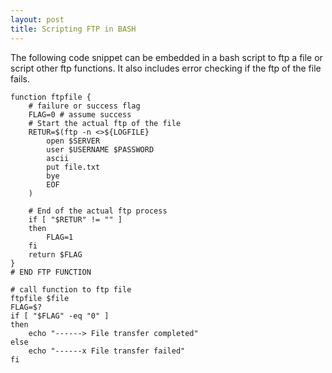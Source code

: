 ```yaml
---
layout: post
title: Scripting FTP in BASH
---
```


The following code snippet can be embedded in a bash script to ftp a file or script other ftp functions. It also includes error checking if the ftp of the file fails.

	function ftpfile {
		# failure or success flag
		FLAG=0 # assume success
		# Start the actual ftp of the file
		RETUR=$(ftp -n <>${LOGFILE}
			open $SERVER
			user $USERNAME $PASSWORD
			ascii
			put file.txt
			bye
			EOF
		)

		# End of the actual ftp process
		if [ "$RETUR" != "" ]
		then
			FLAG=1
		fi
		return $FLAG		
	}
	# END FTP FUNCTION
	
	# call function to ftp file
	ftpfile $file
	FLAG=$?
	if [ "$FLAG" -eq "0" ]
	then
		echo "------> File transfer completed" 
	else 
		echo "------x File transfer failed"
	fi
